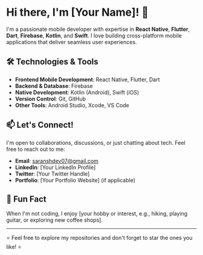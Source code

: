 # Hi there, I'm [Your Name]! 👋

I'm a passionate mobile developer with expertise in **React Native**, **Flutter**, **Dart**, **Firebase**, **Kotlin**, and **Swift**. I love building cross-platform mobile applications that deliver seamless user experiences.

## 🛠️ Technologies & Tools

- **Frontend Mobile Development**: React Native, Flutter, Dart
- **Backend & Database**: Firebase
- **Native Development**: Kotlin (Android), Swift (iOS)
- **Version Control**: Git, GitHub
- **Other Tools**: Android Studio, Xcode, VS Code



## 📫 Let's Connect!

I'm open to collaborations, discussions, or just chatting about tech. Feel free to reach out to me:

- **Email**: saranshdev07@gmail.com
- **LinkedIn**: [Your LinkedIn Profile]
- **Twitter**: [Your Twitter Handle]
- **Portfolio**: [Your Portfolio Website] (if applicable)

## 🚀 Fun Fact

When I'm not coding, I enjoy [your hobby or interest, e.g., hiking, playing guitar, or exploring new coffee shops].

---

⭐️ Feel free to explore my repositories and don't forget to star the ones you like! ⭐️

